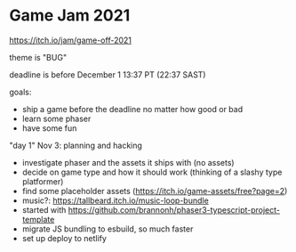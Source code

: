 # Game Jam 2021

https://itch.io/jam/game-off-2021

theme is "BUG"

deadline is before December 1 13:37 PT (22:37 SAST)

goals:

- ship a game before the deadline no matter how good or bad
- learn some phaser
- have some fun

"day 1" Nov 3: planning and hacking

- investigate phaser and the assets it ships with (no assets)
- decide on game type and how it should work (thinking of a slashy type platformer)
- find some placeholder assets (https://itch.io/game-assets/free?page=2)
- music?: https://tallbeard.itch.io/music-loop-bundle
- started with https://github.com/brannonh/phaser3-typescript-project-template
- migrate JS bundling to esbuild, so much faster
- set up deploy to netlify
